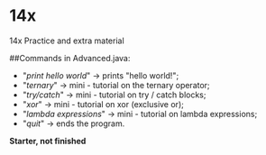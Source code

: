 # 14x
14x Practice and extra material


##Commands in Advanced.java:
* "_print hello world_" -> prints "hello world!";
* "_ternary_" -> mini - tutorial on the ternary operator;
* "_try/catch_" -> mini - tutorial on try / catch blocks;
* "_xor_" -> mini - tutorial on xor (exclusive or);
* "_lambda expressions_" -> mini - tutorial on lambda expressions;
* "_quit_" -> ends the program.











**Starter, not finished** 